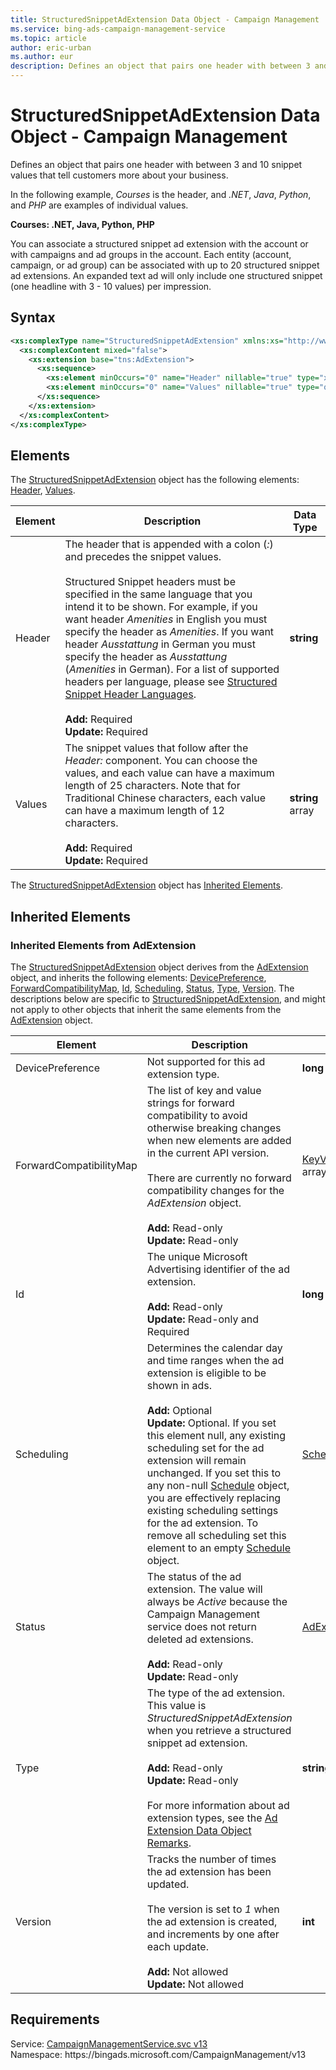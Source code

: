 ```yaml
---
title: StructuredSnippetAdExtension Data Object - Campaign Management
ms.service: bing-ads-campaign-management-service
ms.topic: article
author: eric-urban
ms.author: eur
description: Defines an object that pairs one header with between 3 and 10 snippet values that tell customers more about your business.
---
```

# StructuredSnippetAdExtension Data Object - Campaign Management
Defines an object that pairs one header with between 3 and 10 snippet values that tell customers more about your business.

In the following example, *Courses* is the header, and *.NET*, *Java*, *Python*, and *PHP* are examples of individual values.

**Courses: .NET, Java, Python, PHP**

You can associate a structured snippet ad extension with the account or with campaigns and ad groups in the account. Each entity (account, campaign, or ad group) can be associated with up to 20 structured snippet ad extensions. An expanded text ad will only include one structured snippet (one headline with 3 - 10 values) per impression.

## Syntax
```xml
<xs:complexType name="StructuredSnippetAdExtension" xmlns:xs="http://www.w3.org/2001/XMLSchema">
  <xs:complexContent mixed="false">
    <xs:extension base="tns:AdExtension">
      <xs:sequence>
        <xs:element minOccurs="0" name="Header" nillable="true" type="xs:string" />
        <xs:element minOccurs="0" name="Values" nillable="true" type="q48:ArrayOfstring" xmlns:q48="http://schemas.microsoft.com/2003/10/Serialization/Arrays" />
      </xs:sequence>
    </xs:extension>
  </xs:complexContent>
</xs:complexType>
```

## <a name="elements"></a>Elements

The [StructuredSnippetAdExtension](structuredsnippetadextension.md) object has the following elements: [Header](#header), [Values](#values).

|Element|Description|Data Type|
|-----------|---------------|-------------|
|<a name="header"></a>Header|The header that is appended with a colon (*:*) and precedes the snippet values. <br/><br/>Structured Snippet headers must be specified in the same language that you intend it to be shown. For example, if you want header *Amenities* in English you must specify the header as *Amenities*.  If you want header *Ausstattung* in German you must specify the header as *Ausstattung* (*Amenities* in German). For a list of supported headers per language, please see [Structured Snippet Header Languages](../guides/ad-languages.md#structuredsnippetheaders).<br/><br/>**Add:** Required<br/>**Update:** Required|**string**|
|<a name="values"></a>Values|The snippet values that follow after the *Header:* component. You can choose the values, and each value can have a maximum length of 25 characters. Note that for Traditional Chinese characters, each value can have a maximum length of 12 characters.<br/><br/>**Add:** Required<br/>**Update:** Required|**string** array|

The [StructuredSnippetAdExtension](structuredsnippetadextension.md) object has [Inherited Elements](#inheritedelements).

## <a name="inheritedelements"></a>Inherited Elements

### <a name="inheritedelementsadextension"></a>Inherited Elements from AdExtension
The [StructuredSnippetAdExtension](structuredsnippetadextension.md) object derives from the [AdExtension](adextension.md) object, and inherits the following elements: [DevicePreference](#devicepreference), [ForwardCompatibilityMap](#forwardcompatibilitymap), [Id](#id), [Scheduling](#scheduling), [Status](#status), [Type](#type), [Version](#version). The descriptions below are specific to [StructuredSnippetAdExtension](structuredsnippetadextension.md), and might not apply to other objects that inherit the same elements from the [AdExtension](adextension.md) object.  

|Element|Description|Data Type|
|-----------|---------------|-------------|
|<a name="devicepreference"></a>DevicePreference|Not supported for this ad extension type.|**long**|
|<a name="forwardcompatibilitymap"></a>ForwardCompatibilityMap|The list of key and value strings for forward compatibility to avoid otherwise breaking changes when new elements are added in the current API version.<br/><br/>There are currently no forward compatibility changes for the *AdExtension* object.<br/><br/>**Add:** Read-only<br/>**Update:** Read-only|[KeyValuePairOfstringstring](keyvaluepairofstringstring.md) array|
|<a name="id"></a>Id|The unique Microsoft Advertising identifier of the ad extension.<br/><br/>**Add:** Read-only<br/>**Update:** Read-only and Required|**long**|
|<a name="scheduling"></a>Scheduling|Determines the calendar day and time ranges when the ad extension is eligible to be shown in ads.<br/><br/>**Add:** Optional<br/>**Update:** Optional. If you set this element null, any existing scheduling set for the ad extension will remain unchanged. If you set this to any non-null [Schedule](schedule.md) object, you are effectively replacing existing scheduling settings for the ad extension. To remove all scheduling set this element to an empty [Schedule](schedule.md) object.|[Schedule](schedule.md)|
|<a name="status"></a>Status|The status of the ad extension. The value will always be *Active* because the Campaign Management service does not return deleted ad extensions.<br/><br/>**Add:** Read-only<br/>**Update:** Read-only|[AdExtensionStatus](adextensionstatus.md)|
|<a name="type"></a>Type|The type of the ad extension. This value is *StructuredSnippetAdExtension* when you retrieve a structured snippet ad extension.<br/><br/>**Add:** Read-only<br/>**Update:** Read-only<br/><br/>For more information about ad extension types, see the [Ad Extension Data Object Remarks](adextension.md#remarks).|**string**|
|<a name="version"></a>Version|Tracks the number of times the ad extension has been updated.<br/><br/>The version is set to *1* when the ad extension is created, and increments by one after each update.<br/><br/>**Add:** Not allowed<br/>**Update:** Not allowed|**int**|

## Requirements
Service: [CampaignManagementService.svc v13](https://campaign.api.bingads.microsoft.com/Api/Advertiser/CampaignManagement/v13/CampaignManagementService.svc)  
Namespace: https\://bingads.microsoft.com/CampaignManagement/v13  

